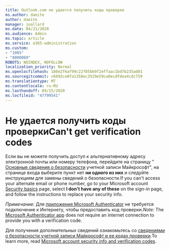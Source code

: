 ```yaml
---
title: Outlook.com не удается получить коды проверки
ms.author: daeite
author: daeite
manager: joallard
ms.date: 04/21/2020
ms.audience: Admin
ms.topic: article
ms.service: o365-administration
ms.custom:
- "1005"
- "8000060"
ROBOTS: NOINDEX, NOFOLLOW
localization_priority: Normal
ms.openlocfilehash: 180e2f6af99c22f85bb9f2effaac1bd7b235ad01
ms.sourcegitcommit: c6692ce0fa1358ec3529e59ca0ecdfdea4cdc759
ms.translationtype: MT
ms.contentlocale: ru-RU
ms.lasthandoff: 09/15/2020
ms.locfileid: "47799541"
---
```

# <a name="cant-get-verification-codes"></a><span data-ttu-id="a6dc3-102">Не удается получить коды проверки</span><span class="sxs-lookup"><span data-stu-id="a6dc3-102">Can't get verification codes</span></span>

<span data-ttu-id="a6dc3-103">Если вы не можете получить доступ к альтернативному адресу электронной почты или номеру телефона, перейдите на страницу " [Основные сведения о безопасности](https://account.microsoft.com/security) учетной записи Майкрософт", на странице входа выберите пункт нет **ни одного из них** и следуйте инструкциям для замены сведений о безопасности.</span><span class="sxs-lookup"><span data-stu-id="a6dc3-103">If you can't access your alternate email or phone number, go to your Microsoft account [Security basics](https://account.microsoft.com/security) page, select **I don't have any of these** on the sign-in page, and follow the instructions to replace your security info.</span></span>

<span data-ttu-id="a6dc3-104">*Примечание:* Для [приложения Microsoft Authenticator](https://go.microsoft.com/fwlink/?linkid=2016117) не требуется подключение к Интернету, чтобы предоставить код проверки.</span><span class="sxs-lookup"><span data-stu-id="a6dc3-104">*Note:* The [Microsoft Authenticator app](https://go.microsoft.com/fwlink/?linkid=2016117) does not require an internet connection to provide you with a verification code.</span></span>

<span data-ttu-id="a6dc3-105">Для получения дополнительных сведений ознакомьтесь со [сведениями о безопасности учетной записи Майкрософт и ее кодах проверки](https://support.microsoft.com/help/12428/).</span><span class="sxs-lookup"><span data-stu-id="a6dc3-105">To learn more, read [Microsoft account security info and verification codes](https://support.microsoft.com/help/12428/).</span></span>